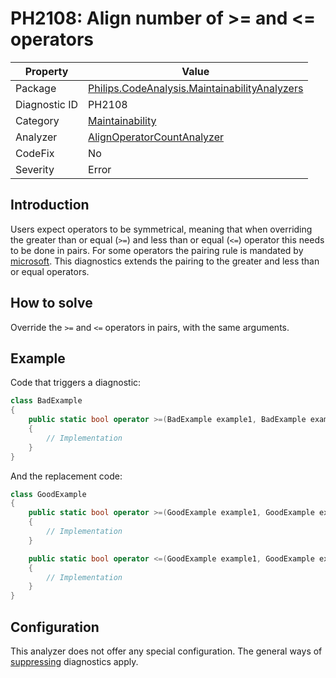# PH2108: Align number of >= and <= operators

| Property | Value  |
|--|--|
| Package | [Philips.CodeAnalysis.MaintainabilityAnalyzers](https://www.nuget.org/packages/Philips.CodeAnalysis.MaintainabilityAnalyzers) |
| Diagnostic ID | PH2108 |
| Category  | [Maintainability](../Maintainability.md) |
| Analyzer | [AlignOperatorCountAnalyzer](https://github.com/philips-software/roslyn-analyzers/blob/master/Philips.CodeAnalysis.MaintainabilityAnalyzers/Maintainability/AlignOperatorsCountAnalyzer.cs)
| CodeFix  | No |
| Severity | Error |

## Introduction

Users expect operators to be symmetrical, meaning that when overriding the greater than or equal (`>=`) and less than or equal (`<=`) operator this needs to be done in pairs. For some operators the pairing rule is mandated by [microsoft](https://learn.microsoft.com/en-us/dotnet/csharp/language-reference/operators/operator-overloading#overloadable-operators). This diagnostics extends the pairing to the greater and less than or equal operators.

## How to solve

Override the `>=` and `<=` operators in pairs, with the same arguments.

## Example

Code that triggers a diagnostic:
``` cs
class BadExample
{
    public static bool operator >=(BadExample example1, BadExample example2) 
    {
        // Implementation
    }
}

```

And the replacement code:
``` cs
class GoodExample 
{
    public static bool operator >=(GoodExample example1, GoodExample example2)
    {
        // Implementation
    }

    public static bool operator <=(GoodExample example1, GoodExample example2) 
    {
        // Implementation
    }
}

```

## Configuration

This analyzer does not offer any special configuration. The general ways of [suppressing](https://learn.microsoft.com/en-us/dotnet/fundamentals/code-analysis/suppress-warnings) diagnostics apply.